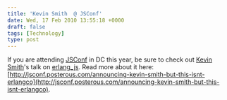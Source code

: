 ```yaml
---
title: 'Kevin Smith  @ JSConf'
date: Wed, 17 Feb 2010 13:55:18 +0000
draft: false
tags: [Technology]
type: post
---
```


If you are attending [JSConf](http://jsconf.us/2010/) in DC this year, be sure to check out [Kevin Smith](http://weblog.hypotheticalabs.com/)'s talk on [erlang\_js](http://bitbucket.org/basho/erlang_js/). Read more about it here: ﻿[http://jsconf.posterous.com/announcing-kevin-smith-but-this-isnt-erlangco](http://jsconf.posterous.com/announcing-kevin-smith-but-this-isnt-erlangco).